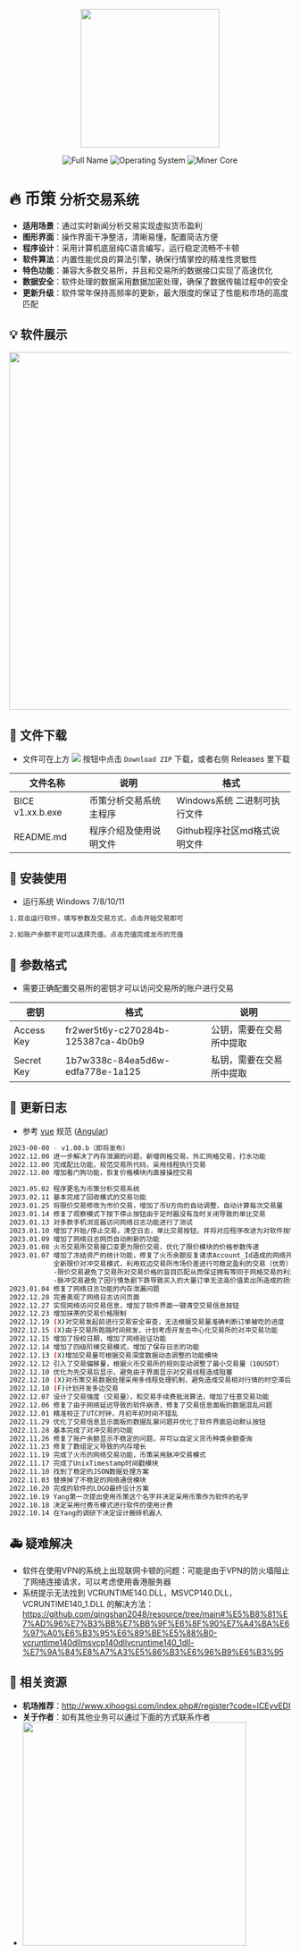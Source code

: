<p align="center">
  <img src="https://github.com/qingshan2048/img/blob/main/bice.png" width="248">
</p>
<p align="center">
  <img src="https://img.shields.io/badge/Full Name-BC TradeSystem-brightgreen?logo=Windows Terminal" alt="Full Name"/>
  <img src="https://img.shields.io/badge/Operating System-Winodws 7/8/9/10/11-success?logo=Windows" alt="Operating System"/>
  <img src="https://img.shields.io/badge/Trade Style-Hedging Transaction-brightgreen?logo=Untangle" alt="Miner Core"/>
</p>

# 🔥 币策  `分析交易系统`

- **适用场景**：通过实时新闻分析交易实现虚拟货币盈利
- **图形界面**：操作界面干净整洁，清晰易懂，配置简洁方便
- **程序设计**：采用计算机底层纯C语言编写，运行稳定流畅不卡顿
- **软件算法**：内置性能优良的算法引擎，确保行情掌控的精准性灵敏性
- **特色功能**：兼容大多数交易所，并且和交易所的数据接口实现了高速优化
- **数据安全**：软件处理的数据采用数据加密处理，确保了数据传输过程中的安全
- **更新升级**：软件常年保持高频率的更新，最大限度的保证了性能和市场的高度匹配

## 💡 软件展示

<p align="center">
<img src="https://github.com/qingshan2048/img/blob/main/bice_zhanshi.png" width="640">
</p>

## 📝 文件下载

- 文件可在上方 <img src="https://img.shields.io/badge/code-brightgreen"/> 按钮中点击 `Download ZIP` 下载，或者右侧 Releases 里下载

|  文件名称  |  说明  |  格式  |
|---|---|---|
|  BICE v1.xx.b.exe  |  币策分析交易系统主程序  |  Windows系统 二进制可执行文件  |
|  README.md  |  程序介绍及使用说明文件  |  Github程序社区md格式说明文件  |

## 🔧 安装使用

- 运行系统 Windows 7/8/10/11

```bash
1.双击运行软件，填写参数及交易方式，点击开始交易即可

2.如账户余额不足可以选择充值，点击充值完成龙币的充值
```

## 🌭 参数格式

- 需要正确配置交易所的密钥才可以访问交易所的账户进行交易

|  密钥  |  格式  |  说明  |
|---|---|---|
|  Access Key  |  fr2wer5t6y-c270284b-125387ca-4b0b9  |  公钥，需要在交易所中提取  |
|  Secret Key  |  1b7w338c-84ea5d6w-edfa778e-1a125  |  私钥，需要在交易所中提取  |

## 🔨 更新日志

- 参考 [vue](https://github.com/vuejs/vue/blob/dev/.github/COMMIT_CONVENTION.md) 规范 ([Angular](https://github.com/conventional-changelog/conventional-changelog/tree/master/packages/conventional-changelog-angular))
```bash
2023-00-00 - v1.00.b（即将发布）
2022.12.00 进一步解决了内存泄漏的问题，新增网格交易，外汇网格交易，打水功能
2022.12.00 完成配比功能，规范交易所代码，采用线程执行交易
2022.12.00 增加看门狗功能，恢复价格模块内直接操控交易

2023.05.02 程序更名为币策分析交易系统
2023.02.11 基本完成了回收模式的交易功能
2023.01.25 将限价交易修改为市价交易，增加了币U方向的自动调整，自动计算每次交易量
2023.01.14 修复了观察模式下按下停止按钮由于定时器没有及时关闭导致的单比交易
2023.01.13 对多款手机浏览器访问网络日志功能进行了测试
2023.01.10 增加了开始/停止交易，清空日志，单比交易按钮，并将对应程序改进为对软件按钮调用
2023.01.09 增加了网络日志网页自动刷新的功能
2023.01.08 火币交易所交易接口变更为限价交易，优化了限价模块的价格参数传递
2023.01.07 增加了冻结资产的统计功能，修复了火币余额反复请求Account_Id造成的网络开销
           全新限价对冲交易模式，利用双边交易所市场价差进行可稳定盈利的交易（优势）
           -限价交易避免了交易所对交易价格的盲目匹配从而保证拥有等同于网格交易的利润
           -脉冲交易避免了因行情急剧下跌导致买入的大量订单无法高价值卖出所造成的损失
2023.01.04 修复了网络日志功能的内存泄漏问题
2022.12.28 完善美观了网络日志访问页面
2022.12.27 实现网络访问交易信息，增加了软件界面一键清空交易信息按钮
2022.12.23 增加抹茶的交易价格限制
2022.12.19 (X)对交易发起前进行交易安全审查，无法根据交易量准确判断订单被吃的进度
2022.12.15 (X)由于交易所跑路时间频发，计划考虑开发去中心化交易所的对冲交易功能
2022.12.15 增加了授权日期，增加了网络验证功能
2022.12.14 增加了四级阶梯交易模式，增加了保存日志的功能
2022.12.13 (X)增加交易量可根据交易深度数据动态调整的功能模块
2022.12.12 引入了交易偏移量，根据火币交易所的规则变动调整了最小交易量（10USDT）
2022.12.10 优化为先交易后显示，避免由于界面显示对交易线程造成阻塞
2022.12.10 (X)对币策交易数据处理采用多线程处理机制，避免造成交易相对行情的时空滞后
2022.12.10 (F)计划开发多边交易
2022.12.07 设计了交易强度（交易量），和交易手续费抵消算法，增加了任意交易功能
2022.12.06 修复了由于网络延迟导致的软件崩溃，修复了交易信息面板的数据混乱问题
2022.12.01 精准校正了UTC时钟，月初年初时间不错乱
2022.11.29 优化了交易信息显示面板的数据乱窜问题并优化了软件界面启动默认按钮
2022.11.28 基本完成了对冲交易的功能
2022.11.26 修复了账户余额显示不稳定的问题，并可以自定义货币种类余额查询
2022.11.23 修复了数组定义导致的内存增长
2022.11.19 完成了火币的网络交易功能，币策采用脉冲交易模式
2022.11.17 完成了UnixTimestamp时间戳模块
2022.11.10 找到了稳定的JSON数据处理方案
2022.11.03 替换掉了不稳定的网络通信模块
2022.10.20 完成的软件的LOGO最终设计方案
2022.10.19 Yang第一次提出使用币策这个名字并决定采用币策作为软件的名字
2022.10.18 决定采用付费币模式进行软件的使用计费
2022.10.14 在Yang的调研下决定设计搬砖机器人
```

## 🚑 疑难解决

- 软件在使用VPN的系统上出现联网卡顿的问题：可能是由于VPN的防火墙阻止了网络连接请求，可以考虑使用香港服务器
- 系统提示无法找到 VCRUNTIME140.DLL，MSVCP140.DLL，VCRUNTIME140_1.DLL 的解决方法：https://github.com/qingshan2048/resource/tree/main#%E5%B8%81%E7%AD%96%E7%B3%BB%E7%BB%9F%E6%8F%90%E7%A4%BA%E6%97%A0%E6%B3%95%E6%89%BE%E5%88%B0-vcruntime140dllmsvcp140dllvcruntime140_1dll-%E7%9A%84%E8%A7%A3%E5%86%B3%E6%96%B9%E6%B3%95

## 🐛 相关资源 

- **机场推荐**：http://www.xihoogsi.com/index.php#/register?code=lCEyvEDI
- **关于作者**：如有其他业务可以通过下面的方式联系作者
- <img src="https://github.com/qingshan2048/img/blob/main/weixin_bice.png" width="400">
